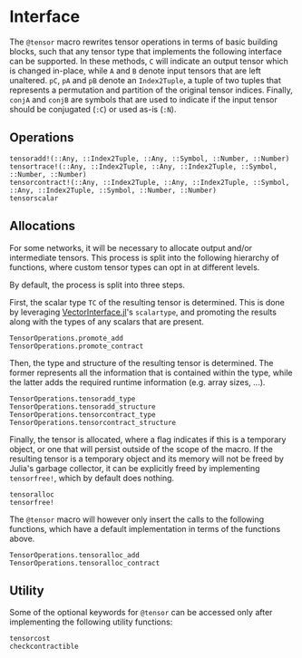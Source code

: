 # Interface

The `@tensor` macro rewrites tensor operations in terms of basic building blocks, such that
any tensor type that implements the following interface can be supported. In these methods,
`C` will indicate an output tensor which is changed in-place, while `A` and `B` denote input
tensors that are left unaltered. `pC`, `pA` and `pB` denote an `Index2Tuple`, a tuple of two
tuples that represents a permutation and partition of the original tensor indices. Finally,
`conjA` and `conjB` are symbols that are used to indicate if the input tensor should be
conjugated (`:C`) or used as-is (`:N`).

## Operations

```@docs
tensoradd!(::Any, ::Index2Tuple, ::Any, ::Symbol, ::Number, ::Number)
tensortrace!(::Any, ::Index2Tuple, ::Any, ::Index2Tuple, ::Symbol, ::Number, ::Number)
tensorcontract!(::Any, ::Index2Tuple, ::Any, ::Index2Tuple, ::Symbol, ::Any, ::Index2Tuple, ::Symbol, ::Number, ::Number)
tensorscalar
```

## Allocations

For some networks, it will be necessary to allocate output and/or intermediate tensors.
This process is split into the following hierarchy of functions, where custom tensor types can opt in at different levels.

By default, the process is split into three steps.

First, the scalar type `TC` of the resulting tensor is determined.
This is done by leveraging [VectorInterface.jl](https://github.com/Jutho/VectorInterface.jl)'s `scalartype`, and promoting the results along with the types of any scalars that are present.

```@docs
TensorOperations.promote_add
TensorOperations.promote_contract
```

Then, the type and structure of the resulting tensor is determined.
The former represents all the information that is contained within the type, while the latter adds the required runtime information (e.g. array sizes, ...).

```@docs
TensorOperations.tensoradd_type
TensorOperations.tensoradd_structure
TensorOperations.tensorcontract_type
TensorOperations.tensorcontract_structure
```

Finally, the tensor is allocated, where a flag indicates if this is a temporary object, or one that will persist outside of the scope of the macro.
If the resulting tensor is a temporary object and its memory will not be freed by Julia's garbage collector, it can be explicitly freed by implementing `tensorfree!`, which by default does nothing.

```@docs
tensoralloc
tensorfree!
```

The `@tensor` macro will however only insert the calls to the following functions, which have a default implementation in terms of the functions above.

```@docs
TensorOperations.tensoralloc_add
TensorOperations.tensoralloc_contract
```

## Utility

Some of the optional keywords for `@tensor` can be accessed only after implementing the following utility functions:

```@docs
tensorcost
checkcontractible
```
